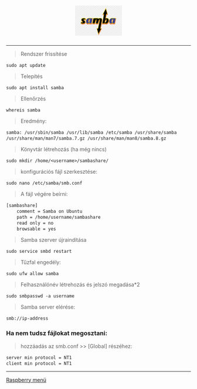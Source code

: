 <h1 align="center">
	<img src="../.pictures/samba_logo.png" alt="Samba logo" width="128"/>
</h1>

---

> Rendszer frissítése

```console
sudo apt update
```

> Telepítés

```console
sudo apt install samba
```

> Ellenőrzés

```console
whereis samba
```

> Eredmény:

```console
samba: /usr/sbin/samba /usr/lib/samba /etc/samba /usr/share/samba /usr/share/man/man7/samba.7.gz /usr/share/man/man8/samba.8.gz
```

> Könyvtár létrehozás (ha még nincs)

```console
sudo mkdir /home/<username>/sambashare/
```

> konfigurációs fájl szerkesztése:

```console
sudo nano /etc/samba/smb.conf
```

> A fájl végére beírni:

```console
[sambashare]
    comment = Samba on Ubuntu
    path = /home/username/sambashare
    read only = no
    browsable = yes
```

> Samba szerver újraindítása

```console
sudo service smbd restart
```

> Tűzfal engedély:

```console
sudo ufw allow samba
```

> Felhasználónév létrehozás és jelszó megadása*2

```console
sudo smbpasswd -a username
```

> Samba server elérése:

```console
smb://ip-address
```

### Ha nem tudsz fájlokat megosztani:

> hozzáadás az smb.conf >> [Global] részéhez:

```console
server min protocol = NT1
client min protocol = NT1
```

---

[Raspberry menü](../README.md)
